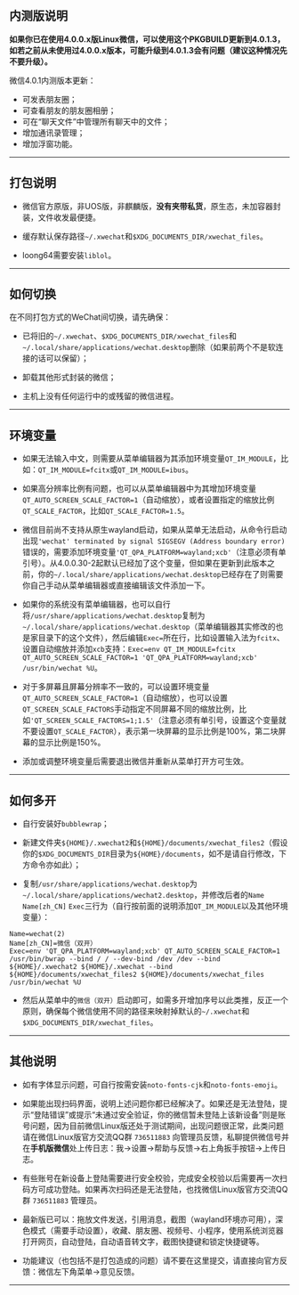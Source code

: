 ## 内测版说明

**如果你已在使用4.0.0.x版Linux微信，可以使用这个PKGBUILD更新到4.0.1.3，如若之前从未使用过4.0.0.x版本，可能升级到4.0.1.3会有问题（建议这种情况先不要升级）。**

微信4.0.1内测版本更新：

- 可发表朋友圈；
- 可查看朋友的朋友圈相册；
- 可在“聊天文件”中管理所有聊天中的文件；
- 增加通讯录管理；
- 增加浮窗功能。

---

## 打包说明

- 微信官方原版，非UOS版，非麒麟版，**没有夹带私货**，原生态，未加容器封装，文件收发最便捷。

- 缓存默认保存路径`~/.xwechat`和`$XDG_DOCUMENTS_DIR/xwechat_files`。

- loong64需要安装`liblol`。

---

## 如何切换

在不同打包方式的WeChat间切换，请先确保：

- 已将旧的`~/.xwechat`、`$XDG_DOCUMENTS_DIR/xwechat_files`和`~/.local/share/applications/wechat.desktop`删除（如果前两个不是软连接的话可以保留）；

- 卸载其他形式封装的微信；

- 主机上没有任何运行中的或残留的微信进程。

---

## 环境变量

- 如果无法输入中文，则需要从菜单编辑器为其添加环境变量`QT_IM_MODULE`，比如：`QT_IM_MODULE=fcitx`或`QT_IM_MODULE=ibus`。

- 如果高分辨率比例有问题，也可以从菜单编辑器中为其增加环境变量`QT_AUTO_SCREEN_SCALE_FACTOR=1`（自动缩放），或者设置指定的缩放比例`QT_SCALE_FACTOR`，比如`QT_SCALE_FACTOR=1.5`。

- 微信目前尚不支持从原生wayland启动，如果从菜单无法启动，从命令行启动出现`'wechat' terminated by signal SIGSEGV (Address boundary error)`错误的，需要添加环境变量`'QT_QPA_PLATFORM=wayland;xcb'`（注意必须有单引号）。从4.0.0.30-2起默认已经加了这个变量，但如果在更新到此版本之前，你的`~/.local/share/applications/wechat.desktop`已经存在了则需要你自己手动从菜单编辑器或直接编辑该文件添加一下。

- 如果你的系统没有菜单编辑器，也可以自行将`/usr/share/applications/wechat.desktop`复制为`~/.local/share/applications/wechat.desktop`（菜单编辑器其实修改的也是家目录下的这个文件），然后编辑`Exec=`所在行，比如设置输入法为`fcitx`、设置自动缩放并添加`xcb`支持：`Exec=env QT_IM_MODULE=fcitx QT_AUTO_SCREEN_SCALE_FACTOR=1 'QT_QPA_PLATFORM=wayland;xcb' /usr/bin/wechat %U`。

- 对于多屏幕且屏幕分辨率不一致的，可以设置环境变量`QT_AUTO_SCREEN_SCALE_FACTOR=1`（自动缩放），也可以设置`QT_SCREEN_SCALE_FACTORS`手动指定不同屏幕不同的缩放比例，比如`'QT_SCREEN_SCALE_FACTORS=1;1.5'`（注意必须有单引号，设置这个变量就不要设置`QT_SCALE_FACTOR`），表示第一块屏幕的显示比例是100%，第二块屏幕的显示比例是150%。

- 添加或调整环境变量后需要退出微信并重新从菜单打开方可生效。

---

## 如何多开

- 自行安装好`bubblewrap`；

- 新建文件夹`${HOME}/.xwechat2`和`${HOME}/documents/xwechat_files2`（假设你的`$XDG_DOCUMENTS_DIR`目录为`${HOME}/documents`，如不是请自行修改，下方命令亦如此）；

- 复制`/usr/share/applications/wechat.desktop`为`~/.local/share/applications/wechat2.desktop`，并修改后者的`Name` `Name[zh_CN]` `Exec`三行为（自行按前面的说明添加`QT_IM_MODULE`以及其他环境变量）：

```desktop
Name=wechat(2)
Name[zh_CN]=微信（双开）
Exec=env 'QT_QPA_PLATFORM=wayland;xcb' QT_AUTO_SCREEN_SCALE_FACTOR=1 /usr/bin/bwrap --bind / / --dev-bind /dev /dev --bind ${HOME}/.xwechat2 ${HOME}/.xwechat --bind ${HOME}/documents/xwechat_files2 ${HOME}/documents/xwechat_files /usr/bin/wechat %U
```

- 然后从菜单中的`微信（双开）`启动即可，如需多开增加序号以此类推，反正一个原则，确保每个微信使用不同的路径来映射掉默认的`~/.xwechat`和`$XDG_DOCUMENTS_DIR/xwechat_files`。

---

## 其他说明

- 如有字体显示问题，可自行按需安装`noto-fonts-cjk`和`noto-fonts-emoji`。

- 如果能出现扫码界面，说明上述问题你都已经解决了。如果还是无法登陆，提示“登陆错误”或提示“未通过安全验证，你的微信暂未登陆上该新设备”则是账号问题，因为目前微信Linux版还处于测试期间，出现问题很正常，此类问题请在微信Linux版官方交流QQ群 `736511883` 向管理员反馈，私聊提供微信号并在**手机版微信**处上传日志：我->设置->帮助与反馈->右上角扳手按钮->上传日志。

- 有些账号在新设备上登陆需要进行安全校验，完成安全校验以后需要再一次扫码方可成功登陆。如果再次扫码还是无法登陆，也找微信Linux版官方交流QQ群 `736511883` 管理员。

- 最新版已可以：拖放文件发送，引用消息，截图（wayland环境亦可用），深色模式（需要手动设置），收藏、朋友圈、视频号、小程序，使用系统浏览器打开网页，自动登陆，自动语音转文字，截图快捷键和锁定快捷键等。

- 功能建议（也包括不是打包造成的问题）请不要在这里提交，请直接向官方反馈：微信左下角菜单->意见反馈。

---
